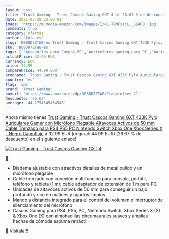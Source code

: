 ```yaml
---
layout: post
title: 'Trust Gaming - Trust Cascos Gaming GXT 4 al 26.67 % de descuento'
date: 2021-03-28 23:09:01
image: 'https://m.media-amazon.com/images/I/41-79NFxzjL._SL400_.jpg'
comments: true
category: ofertas
author: 'tole.es'
slug: 'B08DD7ZTWB-es Trust Gaming - Trust Cascos Gaming GXT 433K Pylo...'
sku: 'B08DD7ZTWB-es'
tags: [ 'Accesorios para Juegos PC','Auriculares gaming para PC','Auriculares para equipo de audio','Auriculares y accesorios','Electrónica','Hardware y juegos para PlayStation 4','Hardware y juegos para PlayStation 5','Hardware y juegos para Xbox Series X y S','Juegos y Accesorios para PC','Videojuegos','nintendo','ps4','ps5','trust gaming','xbox', ]
actualPrice: 32.99 EUR
currency: EUR
price: 32.99
comparePrice: 44.99 EUR
prodname: 'Trust Gaming - Trust Cascos Gaming GXT 433K Pylo Auriculares Gamer con Micrófono Plegable  Altavoces Activos de 50 mm  Cable Trenzado  para PS4  PS5  PC  Nintendo Switch  Xbox One  Xbox Series X - Negro Camuflaje'
country: 'es'
flag: '🇪🇸'
brand: 'Trust Gaming'
buyurl: 'https://www.amazon.es/dp/B08DD7ZTWB/?tag=tolees-21'
descuento: '26.67'
average: '44.2754545454546'
---
```


Ahora mismo tienes [Trust Gaming - Trust Cascos Gaming GXT 433K Pylo Auriculares Gamer con Micrófono Plegable  Altavoces Activos de 50 mm  Cable Trenzado  para PS4  PS5  PC  Nintendo Switch  Xbox One  Xbox Series X - Negro Camuflaje](https://www.amazon.es/dp/B08DD7ZTWB/?tag=tolees-21) a 32.99 EUR (original: 44.99 EUR) (26.67 %  de descuento) en el siguiente enlace!

[![Trust Gaming - Trust Cascos Gaming GXT 4](https://m.media-amazon.com/images/I/41-79NFxzjL._SL400_.jpg)](https://www.amazon.es/dp/B08DD7ZTWB/?tag=tolees-21)

🔎:

- Diadema ajustable con atractivos detalles de metal pulido y un micrófono plegable
- Cable trenzado con conexión multifunción para consola, portátil, teléfono y tableta (1 m); cable adaptador de extensión de 1 m para PC
- Unidades de altavoces activos de 50 mm para conseguir un bajo profundo y rico en matices y agudos limpios
- Mando a distancia integrado para el control del volumen e interruptor de silenciamiento del micrófono
- Cascos Gaming para PS4, PS5, PC, Nintendo Switch, Xbox Series X (S) & Xbox One (X) con almohadillas circumaurales suaves y amplias hechas de cómoda espuma retráctil

[🛒 Visítala!!!](https://www.amazon.es/dp/B08DD7ZTWB/?tag=tolees-21)
